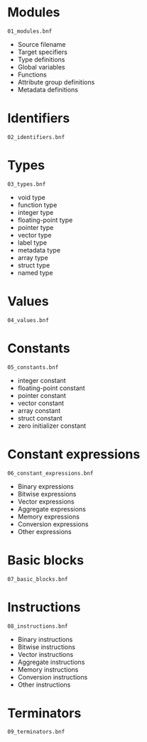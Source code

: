 # Modules

`01_modules.bnf`

* Source filename
* Target specifiers
* Type definitions
* Global variables
* Functions
* Attribute group definitions
* Metadata definitions

# Identifiers

`02_identifiers.bnf`

# Types

`03_types.bnf`

* void type
* function type
* integer type
* floating-point type
* pointer type
* vector type
* label type
* metadata type
* array type
* struct type
* named type

# Values

`04_values.bnf`

# Constants

`05_constants.bnf`

* integer constant
* floating-point constant
* pointer constant
* vector constant
* array constant
* struct constant
* zero initializer constant

# Constant expressions

`06_constant_expressions.bnf`

* Binary expressions
* Bitwise expressions
* Vector expressions
* Aggregate expressions
* Memory expressions
* Conversion expressions
* Other expressions

# Basic blocks

`07_basic_blocks.bnf`

# Instructions

`08_instructions.bnf`

* Binary instructions
* Bitwise instructions
* Vector instructions
* Aggregate  instructions
* Memory instructions
* Conversion instructions
* Other instructions

# Terminators

`09_terminators.bnf`
